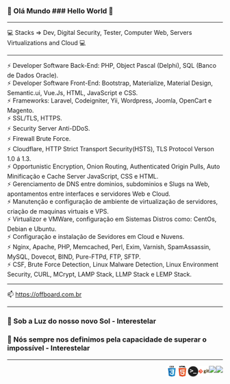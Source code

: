 ### 👋 Olá Mundo ### Hello World 👋 ### 



<hr>

💻 Stacks => Dev, Digital Security, Tester, Computer Web, Servers Virtualizations and Cloud 💻

<hr>

⚡ Developer Software Back-End:  PHP, Object Pascal (Delphi), SQL (Banco de Dados Oracle).
<br>
⚡ Developer Software Front-End: Bootstrap, Materialize, Material Design, Semantic.ui, Vue.Js, HTML, JavaScript e CSS.
<br>
⚡ Frameworks: Laravel, Codeigniter, Yii, Wordpress, Joomla, OpenCart e Magento.
<br>
⚡ SSL/TLS, HTTPS.
<br>
⚡ Security Server Anti-DDoS.
<br>
⚡ Firewall Brute Force.
<br>
⚡ Cloudflare, HTTP Strict Transport Security(HSTS), TLS Protocol Verson 1.0 á 1.3.
<br>
⚡ Opportunistic Encryption, Onion Routing, Authenticated Origin Pulls, Auto Minificação e Cache Server JavaScript, CSS e HTML.
<br>
⚡ Gerenciamento de DNS entre dominios, subdominios e Slugs na Web, apontamentos entre interfaces e servidores Web e Cloud.
<br>
⚡ Manutenção e configuração de ambiente de virtualização de servidores, criação de maquinas virtuais e VPS.
<br>
⚡ Virtualizor e VMWare, configuração em Sistemas Distros como: CentOs, Debian e Ubuntu.
<br>
⚡ Configuração e instalação de Sevidores em Cloud e Nuvens.
<br>
⚡ Nginx, Apache, PHP, Memcached, Perl, Exim, Varnish, SpamAssassin, MySQL, Dovecot, BIND, Pure-FTPd, FTP, SFTP.
<br>
⚡ CSF, Brute Force Detection, Linux Malware Detection, Linux Environment Security, CURL, MCrypt, LAMP Stack, LLMP Stack e LEMP Stack.

<hr>

📫 https://offboard.com.br

<hr>

### 🚀 Sob a Luz do nosso novo Sol - Interestelar  ###
### 🚀 Nós sempre nos definimos pela capacidade de superar o impossível - Interestelar ###

<hr>

<img align="right" height="25" src="https://camo.githubusercontent.com/5ffc0bad36a1136cb56ea1df57e5dc76ad2624e5/68747470733a2f2f7777772e766563746f726c6f676f2e7a6f6e652f6c6f676f732f6a6176617363726970742f6a6176617363726970742d686f72697a6f6e74616c2e737667" style="max-width:100%;">

<img align="right" height="25" src="https://camo.githubusercontent.com/55c4a3eedecf425cfaebfa9d589283d2a95dfecb/68747470733a2f2f7777772e766563746f726c6f676f2e7a6f6e652f6c6f676f732f6c696e75782f6c696e75782d617232312e737667" style="max-width:100%;">

<img align="right" height="25" src="https://raw.githubusercontent.com/github/explore/80688e429a7d4ef2fca1e82350fe8e3517d3494d/topics/git/git.png" style="max-width:100%;">

<img align="right" height="25" src="https://raw.githubusercontent.com/github/explore/80688e429a7d4ef2fca1e82350fe8e3517d3494d/topics/terminal/terminal.png" style="max-width:100%;">

<img align="right" height="25" src="https://raw.githubusercontent.com/github/explore/80688e429a7d4ef2fca1e82350fe8e3517d3494d/topics/html/html.png" style="max-width:100%;">

<img align="right" height="25" src="https://raw.githubusercontent.com/github/explore/80688e429a7d4ef2fca1e82350fe8e3517d3494d/topics/css/css.png" style="max-width:100%;">
